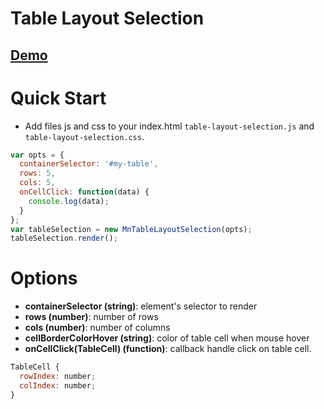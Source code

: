 Table Layout Selection 
===
## [Demo](https://ngmikeng.github.io/table-layout-selection)

# Quick Start
- Add files js and css to your index.html `table-layout-selection.js` and `table-layout-selection.css`.

```js
var opts = {
  containerSelector: '#my-table',
  rows: 5,
  cols: 5,
  onCellClick: function(data) {
    console.log(data);
  }
};
var tableSelection = new MnTableLayoutSelection(opts);
tableSelection.render();
```

# Options
- **containerSelector (string)**: element's selector to render
- **rows (number)**: number of rows
- **cols (number)**: number of columns
- **cellBorderColorHover (string)**: color of table cell when mouse hover
- **onCellClick(TableCell) (function)**: callback handle click on table cell.

```js
TableCell {
  rowIndex: number;
  colIndex: number;
}
```

